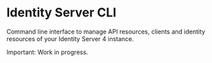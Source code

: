 # Identity Server CLI

Command line interface to manage API resources, clients and identity resources of your Identity Server 4 instance. 

Important: Work in progress.